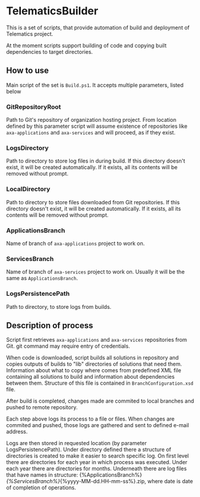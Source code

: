 # TelematicsBuilder
This is a set of scripts, that provide automation of build and deployment of Telematics project.

At the moment scripts support building of code and copying built dependencies to target directories.

## How to use
Main script of the set is `Build.ps1`. It accepts multiple parameters, listed below

### GitRepositoryRoot
Path to Git's repository of organization hosting project. From location defined by this parameter
script will assume existence of repositories like `axa-applications` and `axa-services` and will
proceed, as if they exist.

### LogsDirectory
Path to directory to store log files in during build. If this directory doesn't exist, it will be
created automatically. If it exists, all its contents will be removed without prompt.

### LocalDirectory
Path to directory to store files downloaded from Git repositories. If this directory doesn't exist,
it will be created automatically. If it exists, all its contents will be removed without prompt.

### ApplicationsBranch
Name of branch of `axa-applications` project to work on.

### ServicesBranch
Name of branch of `axa-services` project to work on. Usually it will be the same as
`ApplicationsBranch`.

### LogsPersistencePath
Path to directory, to store logs from builds.

## Description of process
Script first retrieves `axa-applications` and `axa-services` repositories from Git. git command may
require entry of credentials.

When code is downloaded, script builds all solutions in repository and copies outputs of builds to
"lib" directories of solutions that need them. Information about what to copy where comes from
predefined XML file containing all solutions to build and information about dependencies between
them. Structure of this file is contained in `BranchConfiguration.xsd` file.

After build is completed, changes made are commited to local branches and pushed to remote
repository.

Each step above logs its process to a file or files. When changes are commited and pushed, those
logs are gathered and sent to defined e-mail address.

Logs are then stored in requested location (by parameter LogsPersistencePath). Under directory
defined there a structure of directories is created to make it easier to search specific log. On
first level there are directories for each year in which process was executed. Under each year there
are directories for months. Underneath there are log files that have names in structure:
{%ApplicationsBranch%}_{%ServicesBranch%}_{%yyyy-MM-dd.HH-mm-ss%}.zip, where date is date of
completion of operations.
